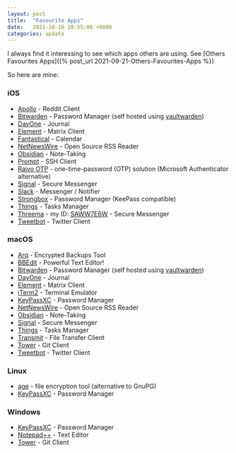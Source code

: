 ```yaml
---
layout: post
title:  "Favourite Apps"
date:   2021-10-16 20:55:06 +0000
categories: update
---
```


I always find it interessing to see which apps others are using. See 
[Others Favourites Apps]({% post_url 2021-09-21-Others-Favourites-Apps %})

So here are mine:

### iOS
- [Apollo](https://apolloapp.io) - Reddit Client
- [Bitwarden](https://bitwarden.com) - Password Manager (self hosted using [vaultwarden](https://github.com/dani-garcia/vaultwarden))
- [DayOne](https://dayoneapp.com) - Journal
- [Element](https://element.io) - Matrix Client
- [Fantastical](https://flexibits.com/fantastical) - Calendar
- [NetNewsWire](https://netnewswire.com) - Open Source RSS Reader
- [Obsidian](https://obsidian.md) - Note-Taking
- [Prompt](https://www.panic.com/prompt/) - SSH Client
- [Raivo OTP](https://apps.apple.com/de/app/raivo-otp/id1459042137) - one-time-password (OTP) solution (Microsoft Authenticator alternative)
- [Signal](https://signal.org) - Secure Messenger
- [Slack](https://slack.com) - Messenger / Notifier
- [Strongbox](https://strongboxsafe.com) - Password Manager (KeePass compatible)
- [Things](https://culturedcode.com/things/) - Tasks Manager
- [Threema](https://threema.ch/de) -  my ID: [SAWW7E6W](https://threema.id/SAWW7E6W) - Secure Messenger
- [Tweetbot](https://www.tapbots.com/tweetbot/) - Twitter Client

### macOS
- [Arq](https://www.arqbackup.com) - Encrypted Backups Tool
- [BBEdit](http://www.barebones.com/products/bbedit/) - Powerful Text Editor!
- [Bitwarden](https://bitwarden.com) - Password Manager (self hosted using [vaultwarden](https://github.com/dani-garcia/vaultwarden))
- [DayOne](https://dayoneapp.com) - Journal
- [Element](https://element.io) - Matrix Client
- [iTerm2](https://iterm2.com) - Terminal Emulator
- [KeyPassXC](https://keepassxc.org) - Password Manager
- [NetNewsWire](https://netnewswire.com) - Open Source RSS Reader
- [Obsidian](https://obsidian.md) - Note-Taking
- [Signal](https://signal.org) - Secure Messenger
- [Things](https://culturedcode.com/things/) - Tasks Manager
- [Transmit](https://www.panic.com/transmit/) - File Transfer Client
- [Tower](https://www.git-tower.com/mac) - Git Client
- [Tweetbot](https://www.tapbots.com/tweetbot/mac/) - Twitter Client

### Linux
- [age](https://github.com/FiloSottile/age/) - file encryption tool (alternative to GnuPG)
- [KeyPassXC](https://keepassxc.org) - Password Manager

### Windows
- [KeyPassXC](https://keepassxc.org) - Password Manager
- [Notepad++](https://notepad-plus-plus.org) - Text Editor
- [Tower](https://www.git-tower.com/windows) - Git Client
